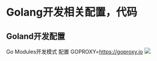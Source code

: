 # Golang开发相关配置，代码

## Goland开发配置
Go Modules开发模式 配置
GOPROXY=https://goproxy.io
![](https://i.imgur.com/pvSlyj4.png)
